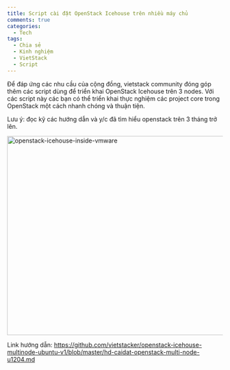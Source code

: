 ```yaml
---
title: Script cài đặt OpenStack Icehouse trên nhiều máy chủ
comments: true
categories: 
  - Tech
tags: 
  - Chia sẻ
  - Kinh nghiệm
  - VietStack
  - Script
---
```

Để đáp ứng các nhu cầu của cộng đồng, vietstack community đóng góp thêm các script dùng để triển khai OpenStack Icehouse trên 3 nodes. Với các script này các bạn có thể triển khai thực nghiệm các project core trong OpenStack một cách nhanh chóng và thuận tiện.

Lưu ý: đọc kỹ các hướng dẫn và y/c đã tìm hiểu openstack trên 3 tháng trở lên.

<a href="https://vietstack.files.wordpress.com/2014/07/openstack-icehouse-inside-vmware.png"><img class="aligncenter size-large wp-image-305" src="http://vietstack.files.wordpress.com/2014/07/openstack-icehouse-inside-vmware.png?w=630" alt="openstack-icehouse-inside-vmware" width="630" height="465" /></a>

Link hướng dẫn:
https://github.com/vietstacker/openstack-icehouse-multinode-ubuntu-v1/blob/master/hd-caidat-openstack-multi-node-u1204.md

&nbsp;
